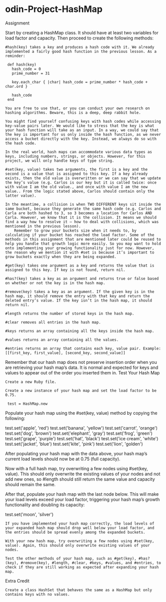 # odin-Project-HashMap
Assignment

Start by creating a HashMap class. It should have at least two variables for load factor and capacity. Then proceed to create the following methods:

    #hash(key) takes a key and produces a hash code with it. We already implemented a fairly good hash function in the previous lesson. As a reminder:

     def hash(key)
       hash_code = 0
       prime_number = 31
          
       key.each_char { |char| hash_code = prime_number * hash_code + char.ord }
          
       hash_code
     end

    You are free to use that, or you can conduct your own research on hashing algorithms. Beware, this is a deep, deep rabbit hole.

    You might find yourself confusing keys with hash codes while accessing key-value pairs later. We would like to stress that the key is what your hash function will take as an input. In a way, we could say that the key is important for us only inside the hash function, as we never access a bucket directly with the key. Instead, we always do so with the hash code.

    In the real world, hash maps can accommodate various data types as keys, including numbers, strings, or objects. However, for this project, we will only handle keys of type string.

    #set(key, value) takes two arguments, the first is a key and the second is a value that is assigned to this key. If a key already exists, then the old value is overwritten or we can say that we update the key’s value (e.g. Carlos is our key but it is called twice: once with value I am the old value., and once with value I am the new value.. From the logic stated above, Carlos should contain only the latter value).

    In the meantime, a collision is when TWO DIFFERENT keys sit inside the same bucket, because they generate the same hash code (e.g. Carlos and Carla are both hashed to 3, so 3 becomes a location for Carlos AND Carla. However, we know that it is the collision. It means we should find a way how to resolve it — how to deal with collisions, which was mentioned in the previous lesson).
        Remember to grow your buckets size when it needs to, by calculating if your bucket has reached the load factor. Some of the methods in this assignment that are mentioned later could be reused to help you handle that growth logic more easily. So you may want to hold onto implementing your growing functionality just for now. However, the reason why we mention it with #set is because it’s important to grow buckets exactly when they are being expanded.

    #get(key) takes one argument as a key and returns the value that is assigned to this key. If key is not found, return nil.

    #has?(key) takes a key as an argument and returns true or false based on whether or not the key is in the hash map.

    #remove(key) takes a key as an argument. If the given key is in the hash map, it should remove the entry with that key and return the deleted entry’s value. If the key isn’t in the hash map, it should return nil.

    #length returns the number of stored keys in the hash map.

    #clear removes all entries in the hash map.

    #keys returns an array containing all the keys inside the hash map.

    #values returns an array containing all the values.

    #entries returns an array that contains each key, value pair. Example: [[first_key, first_value], [second_key, second_value]]

Remember that our hash map does not preserve insertion order when you are retrieving your hash map’s data. It is normal and expected for keys and values to appear out of the order you inserted them in.
Test Your Hash Map

    Create a new Ruby file.

    Create a new instance of your hash map and set the load factor to be 0.75.

     test = HashMap.new

Populate your hash map using the #set(key, value) method by copying the following:

 test.set('apple', 'red')
 test.set('banana', 'yellow')
 test.set('carrot', 'orange')
 test.set('dog', 'brown')
 test.set('elephant', 'gray')
 test.set('frog', 'green')
 test.set('grape', 'purple')
 test.set('hat', 'black')
 test.set('ice cream', 'white')
 test.set('jacket', 'blue')
 test.set('kite', 'pink')
 test.set('lion', 'golden')

After populating your hash map with the data above, your hash map’s current load levels should now be at 0.75 (full capacity).

Now with a full hash map, try overwriting a few nodes using #set(key, value). This should only overwrite the existing values of your nodes and not add new ones, so #length should still return the same value and capacity should remain the same.

After that, populate your hash map with the last node below. This will make your load levels exceed your load factor, triggering your hash map’s growth functionality and doubling its capacity:

 test.set('moon', 'silver')

    If you have implemented your hash map correctly, the load levels of your expanded hash map should drop well below your load factor, and the entries should be spread evenly among the expanded buckets.

    With your new hash map, try overwriting a few nodes using #set(key, value). Again, this should only overwrite existing values of your nodes.

    Test the other methods of your hash map, such as #get(key), #has?(key), #remove(key), #length, #clear, #keys, #values, and #entries, to check if they are still working as expected after expanding your hash map.

Extra Credit

    Create a class HashSet that behaves the same as a HashMap but only contains keys with no values.
